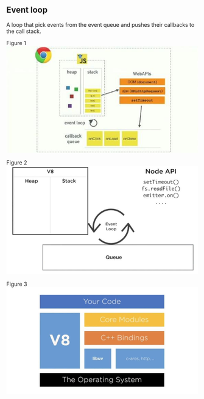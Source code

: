 ## Event loop

A loop that pick events from the event queue and pushes their callbacks to the call stack.

Figure 1
![event loop 1](/img/photo_2020-10-09_10-31-11.jpg)

Figure 2
![event loop 2](/img/photo_2020-10-09_10-31-18.jpg)

Figure 3
![event loop 3](/img/photo_2020-10-09_10-31-16.jpg)


